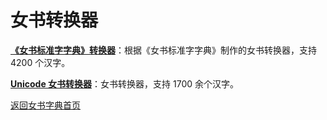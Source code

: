 # 女书转换器

**[《女书标准字字典》转换器](https://nushuscript.org/nsbzzzd/)**：根据《女书标准字字典》制作的女书转换器，支持 4200 个汉字。

**[Unicode 女书转换器](https://nushuscript.org/unicode/)**：女书转换器，支持 1700 余个汉字。

[返回女书字典首页](https://nushuscript.org/)
